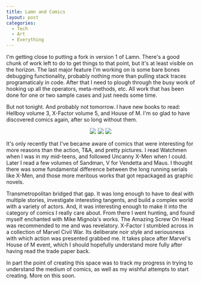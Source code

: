 ```yaml
---
title: Lamn and Comics
layout: post
categories:
  - Tech
  - Art
  - Everything
---
```


I'm getting close to putting a fork in version 1 of Lamn. There's a good chunk of work left to do to get things to that point, but it's at least visible on the horizon. The last major feature I'm working on is some bare bones debugging functionality, probably nothing more than pulling stack traces programaticaly in code. After that I need to plough through the busy work of hooking up all the operators, meta-methods, etc. All work that has been done for one or two sample cases and just needs some time.

But not tonight. And probably not tomorrow. I have new books to read: Hellboy volume 3, X-Factor volume 5, and House of M. I'm so glad to have discovered comics again, after so long without them.

<center><a href="http://www.amazon.co.uk/gp/product/1593070918/ref=as_li_qf_sp_asin_il?ie=UTF8&amp;tag=stroantreenet-21&amp;linkCode=as2&amp;camp=1634&amp;creative=6738&amp;creativeASIN=1593070918"><img border="0" src="http://ws.assoc-amazon.co.uk/widgets/q?_encoding=UTF8&amp;Format=_SL160_&amp;ASIN=1593070918&amp;MarketPlace=GB&amp;ID=AsinImage&amp;WS=1&amp;tag=stroantreenet-21&amp;ServiceVersion=20070822" /></a><img src="http://www.assoc-amazon.co.uk/e/ir?t=stroantreenet-21&amp;l=as2&amp;o=2&amp;a=1593070918" width="1" height="1" border="0" alt="" style="border:none !important; margin:0px !important;" /> <a href="http://www.amazon.co.uk/gp/product/0785117210/ref=as_li_tf_il?ie=UTF8&amp;tag=stroantreenet-21&amp;linkCode=as2&amp;camp=1634&amp;creative=6738&amp;creativeASIN=0785117210"><img border="0" src="http://ws.assoc-amazon.co.uk/widgets/q?_encoding=UTF8&amp;Format=_SL160_&amp;ASIN=0785117210&amp;MarketPlace=GB&amp;ID=AsinImage&amp;WS=1&amp;tag=stroantreenet-21&amp;ServiceVersion=20070822" /></a><img src="http://www.assoc-amazon.co.uk/e/ir?t=stroantreenet-21&amp;l=as2&amp;o=2&amp;a=0785117210" width="1" height="1" border="0" alt="" style="border:none !important; margin:0px !important;" /> <a href="http://www.amazon.co.uk/gp/product/0785128638/ref=as_li_tf_il?ie=UTF8&amp;tag=stroantreenet-21&amp;linkCode=as2&amp;camp=1634&amp;creative=6738&amp;creativeASIN=0785128638"><img border="0" src="http://ws.assoc-amazon.co.uk/widgets/q?_encoding=UTF8&amp;Format=_SL160_&amp;ASIN=0785128638&amp;MarketPlace=GB&amp;ID=AsinImage&amp;WS=1&amp;tag=stroantreenet-21&amp;ServiceVersion=20070822" /></a><img src="http://www.assoc-amazon.co.uk/e/ir?t=stroantreenet-21&amp;l=as2&amp;o=2&amp;a=0785128638" width="1" height="1" border="0" alt="" style="border:none !important; margin:0px !important;" /></center>

It's only recently that I've became aware of comics that were interesting for more reasons than the action, T&A, and pretty pictures. I read Watchmen when I was in my mid-teens, and followed Uncanny X-Men when I could. Later I read a few volumes of Sandman, V for Vendetta and Maus. I thought there was some fundamental difference between the long running serials like X-Men, and those more meritous works that got repackaged as graphic novels.

Transmetropolitan bridged that gap. It was long enough to have to deal with multiple stories, investigate interesting tangents, and build a complex world with a variety of actors. And, it was interesting enough to make it into the category of comics I really care about. From there I went hunting, and found myself enchanted with Mike Mignola's works. The Amazing Screw On Head was recommended to me and was revelatory. X-Factor I stumbled across in a collection of Marvel Civil War. Its deliberate noir style and seriousness with which action was presented grabbed me. It takes place after Marvel's House of M event, which I should hopefully understand more fully after having read the trade paper back.

In part the point of creating this space was to track my progress in trying to understand the medium of comics, as well as my wishful attempts to start creating. More on this soon.
